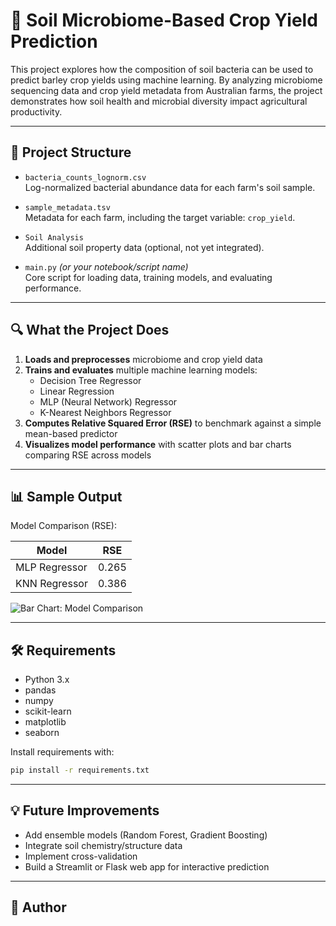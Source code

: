 # 🌱 Soil Microbiome-Based Crop Yield Prediction

This project explores how the composition of soil bacteria can be used to predict barley crop yields using machine learning. By analyzing microbiome sequencing data and crop yield metadata from Australian farms, the project demonstrates how soil health and microbial diversity impact agricultural productivity.

---

## 📁 Project Structure

- `bacteria_counts_lognorm.csv`  
  Log-normalized bacterial abundance data for each farm's soil sample.

- `sample_metadata.tsv`  
  Metadata for each farm, including the target variable: `crop_yield`.

- `Soil Analysis`  
  Additional soil property data (optional, not yet integrated).

- `main.py` *(or your notebook/script name)*  
  Core script for loading data, training models, and evaluating performance.

---

## 🔍 What the Project Does

1. **Loads and preprocesses** microbiome and crop yield data  
2. **Trains and evaluates** multiple machine learning models:
   - Decision Tree Regressor
   - Linear Regression
   - MLP (Neural Network) Regressor
   - K-Nearest Neighbors Regressor
3. **Computes Relative Squared Error (RSE)** to benchmark against a simple mean-based predictor
4. **Visualizes model performance** with scatter plots and bar charts comparing RSE across models

---

## 📊 Sample Output

Model Comparison (RSE):

| Model           | RSE   |
|----------------|--------|
| MLP Regressor  | 0.265 |
| KNN Regressor  | 0.386 |

![Bar Chart: Model Comparison](#)

---

## 🛠️ Requirements

- Python 3.x
- pandas
- numpy
- scikit-learn
- matplotlib
- seaborn

Install requirements with:

```bash
pip install -r requirements.txt
```

---

## 💡 Future Improvements

- Add ensemble models (Random Forest, Gradient Boosting)
- Integrate soil chemistry/structure data
- Implement cross-validation
- Build a Streamlit or Flask web app for interactive prediction

---

## 🧠 Author
